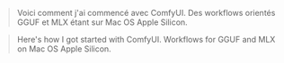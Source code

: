 > Voici comment j'ai commencé avec ComfyUI.
Des workflows orientés GGUF et MLX étant sur Mac OS Apple Silicon.

> Here's how I got started with ComfyUI.
Workflows for GGUF and MLX on Mac OS Apple Silicon.
